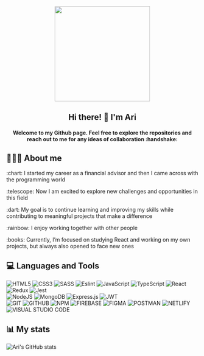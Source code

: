 <div id="header" align="center">
<img src="https://media.giphy.com/media/MeJgB3yMMwIaHmKD4z/giphy.gif" width="250"/>
  <div/>
<h2 align="center"> Hi there! 👋  I'm Ari </h2>
<h4 align="center">Welcome to my Github page. Feel free to explore the repositories and reach out to me for any ideas of collaboration :handshake:</h4>
   <div align="left"> 
     
## 👩🏻‍💻 About me

  <p> :chart: 	I started my career as a financial advisor and then I came across with the programming world</p>
  <p>:telescope: Now I am excited to explore new challenges and opportunities in this field</p>
  <p> :dart: My goal is to continue learning and improving my skills while contributing to meaningful projects that make a difference</p>
  <p>:rainbow: I enjoy working together with other people</p>
  <p> :books: Currently, I’m focused on studying React and working on my own projects, but always also opened to face new ones</p>
     
   <div align="left">  

## 💻 Languages and Tools
  
  ![HTML5](https://img.shields.io/badge/html5-%23E34F26.svg?style=for-the-badge&logo=html5&logoColor=white)
  ![CSS3](https://img.shields.io/badge/css3-%231572B6.svg?style=for-the-badge&logo=css3&logoColor=white) ![SASS](https://img.shields.io/badge/SASS-hotpink.svg?style=for-the-badge&logo=SASS&logoColor=white) ![Eslint](https://img.shields.io/badge/eslint-blueviolet.svg?style=for-the-badge&logo=eslint&logoColor=white) ![JavaScript](https://img.shields.io/badge/javascript-%23323330.svg?style=for-the-badge&logo=javascript&logoColor=%23F7DF1E) ![TypeScript](https://img.shields.io/badge/typescript-%23007ACC.svg?style=for-the-badge&logo=typescript&logoColor=white) ![React](https://img.shields.io/badge/react-%2320232a.svg?style=for-the-badge&logo=react&logoColor=%2361DAFB) ![Redux](https://img.shields.io/badge/redux-%23593d88.svg?style=for-the-badge&logo=redux&logoColor=white) ![Jest](https://img.shields.io/badge/-jest-%23C21325?style=for-the-badge&logo=jest&logoColor=white) 
     <br/>
![NodeJS](https://img.shields.io/badge/node.js-6DA55F?style=for-the-badge&logo=node.js&logoColor=white)
![MongoDB](https://img.shields.io/badge/MongoDB-%234ea94b.svg?style=for-the-badge&logo=mongodb&logoColor=white)  ![Express.js](https://img.shields.io/badge/express.js-%23404d59.svg?style=for-the-badge&logo=express&logoColor=%2361DAFB) ![JWT](https://img.shields.io/badge/JWT-000000?style=for-the-badge&logo=JSON%20web%20tokens&logoColor=%2361DAFB)
     <br/>
![GIT](https://img.shields.io/badge/GIT-red.svg?style=for-the-badge&logo=git&logoColor=white) ![GITHUB](https://img.shields.io/badge/GITHUB-black.svg?style=for-the-badge&logo=github&logoColor=white) ![NPM](https://img.shields.io/badge/NPM-%23000000.svg?style=for-the-badge&logo=npm&logoColor=white) ![FIREBASE](https://img.shields.io/badge/firebase-orange.svg?style=for-the-badge&logo=firebase&logoColor=white) ![FIGMA](https://img.shields.io/badge/figma-red.svg?style=for-the-badge&logo=figma&logoColor=white) ![POSTMAN](https://img.shields.io/badge/POSTMAN-orange.svg?style=for-the-badge&logo=postman&logoColor=white) ![NETLIFY](https://img.shields.io/badge/NETLIFY-black.svg?style=for-the-badge&logo=netlify&logoColor=white) ![VISUAL STUDIO CODE](https://img.shields.io/badge/visual%20studio%20code-blue.svg?style=for-the-badge&logo=visual-studio-code&logoColor=white)

## 📊 My stats

![Ari's GitHub stats](https://github-readme-stats.vercel.app/api?username=Ari-F90&show_icons=true&theme=radical)
